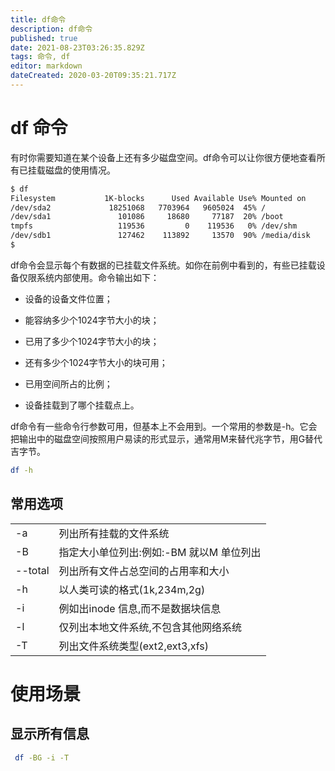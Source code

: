 ```yaml
---
title: df命令
description: df命令
published: true
date: 2021-08-23T03:26:35.829Z
tags: 命令, df
editor: markdown
dateCreated: 2020-03-20T09:35:21.717Z
---
```


# df 命令
有时你需要知道在某个设备上还有多少磁盘空间。df命令可以让你很方便地查看所有已挂载磁盘的使用情况。
```bash
$ df
Filesystem           1K-blocks      Used Available Use% Mounted on
/dev/sda2             18251068   7703964   9605024  45% /
/dev/sda1               101086     18680     77187  20% /boot
tmpfs                   119536         0    119536   0% /dev/shm
/dev/sdb1               127462    113892     13570  90% /media/disk
$
```
df命令会显示每个有数据的已挂载文件系统。如你在前例中看到的，有些已挂载设备仅限系统内部使用。命令输出如下：

- 设备的设备文件位置；

- 能容纳多少个1024字节大小的块；

- 已用了多少个1024字节大小的块；

- 还有多少个1024字节大小的块可用；

- 已用空间所占的比例；

- 设备挂载到了哪个挂载点上。

df命令有一些命令行参数可用，但基本上不会用到。一个常用的参数是-h。它会把输出中的磁盘空间按照用户易读的形式显示，通常用M来替代兆字节，用G替代吉字节。
```bash
df -h
```

## 常用选项
| | |
| --- | --- |
| -a | 列出所有挂载的文件系统|
| -B | 指定大小单位列出:例如:-BM 就以M 单位列出 | 
| --total | 列出所有文件占总空间的占用率和大小 | 
| -h | 以人类可读的格式(1k,234m,2g) | 
| -i | 例如出inode 信息,而不是数据块信息| 
| -l | 仅列出本地文件系统,不包含其他网络系统 | 
| -T | 列出文件系统类型(ext2,ext3,xfs)|

# 使用场景

## 显示所有信息
```bash
 df -BG -i -T
```

